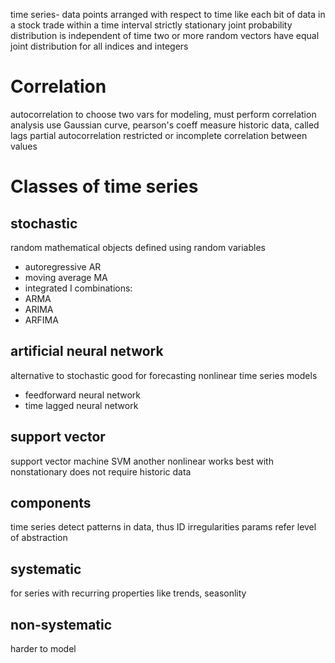 time series- data points arranged with respect to time
    like each bit of data in a stock trade within a time interval
strictly stationary
    joint probability distribution is independent of time
    two or more random vectors have equal joint distribution for all indices and integers
# Correlation
autocorrelation
    to choose two vars for modeling, must perform correlation analysis
        use Gaussian curve, pearson's coeff
    measure historic data, called lags
partial autocorrelation
    restricted or incomplete correlation between values
    
# Classes of time series
## stochastic
random mathematical objects defined using random variables
- autoregressive AR
- moving average MA
- integrated I
combinations:
- ARMA
- ARIMA
- ARFIMA
## artificial neural network
alternative to stochastic
good for forecasting
nonlinear time series models
- feedforward neural network
- time lagged neural network
## support vector
support vector machine SVM another nonlinear
works best with nonstationary
does not require historic data
## components
time series detect patterns in data, thus ID irregularities
params refer level of abstraction
## systematic
for series with recurring properties
like trends, seasonlity
## non-systematic
harder to model

